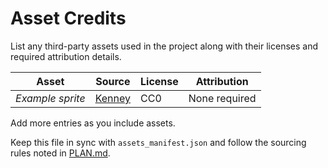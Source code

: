# Asset Credits

List any third-party assets used in the project along with their licenses and
required attribution details.

| Asset | Source | License | Attribution |
|-------|--------|---------|-------------|
| _Example sprite_ | [Kenney](https://kenney.nl/) | CC0 | None required |

Add more entries as you include assets.

Keep this file in sync with `assets_manifest.json` and follow the sourcing
rules noted in [PLAN.md](PLAN.md).
